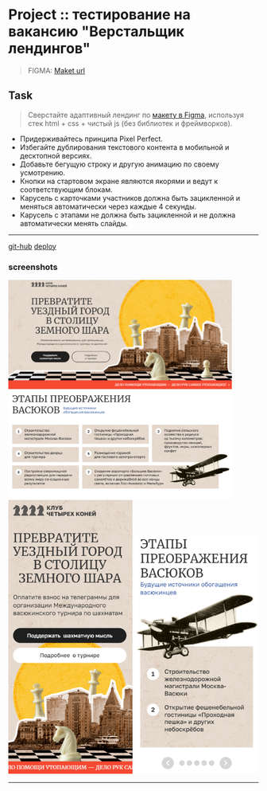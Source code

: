 # Project :: тестирование на вакансию "Верстальщик лендингов"

> FIGMA: [Maket url][url]

## Task

> Сверстайте адаптивный лендинг по [макету в Figma][url], используя стек html + css + чистый js (без библиотек и фреймворков).

* Придерживайтесь принципа Pixel Perfect.
* Избегайте дублирования текстового контента в мобильной и десктопной версиях.
* Добавьте бегущую строку и другую анимацию по своему усмотрению.
* Кнопки на стартовом экране являются якорями и ведут к соответствующим блокам.
* Карусель с карточками участников должна быть зацикленной и меняться автоматически через каждые 4 секунды.
* Карусель с этапами не должна быть зацикленной и не должна автоматически менять слайды.

---
[git-hub](https://github.com/MIU-cz/My_works/tree/master/Yandex)
[deploy](https://miu-cz.github.io/My_works/Yandex/)

### screenshots

<img src="docs/main.png" alt="screen-shot" width="450">

<img src="docs/Screenshot 2024-06-30 162333.png" alt="screen-shot" width="450">

<img src="docs/Screenshot 2024-06-30 162233.png" alt="screen-shot" width="250">

<img src="docs/Screenshot 2024-06-30 162312.png" alt="screen-shot" width="250">

---
[url]: https://www.figma.com/file/0xXfupPNU3aZxPqFbmhCKb/%D0%94%D0%B8%D0%B7%D0%B0%D0%B9%D0%BD-%D0%B4%D0%BB%D1%8F-%D0%B2%D0%B5%D1%80%D1%81%D1%82%D0%BA%D0%B8-%7C-%D0%A2%D0%B5%D1%81%D1%82%D0%BE%D0%B2%D1%8B%D0%B9-%D0%BB%D0%B5%D0%BD%D0%B4%D0%B8%D0%BD%D0%B3?type=design&node-id=0%3A1&mode=design&t=rOAaagCJbi3KLDi4-1